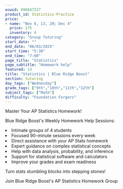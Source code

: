 ```yaml
---
ecwid: 696847227
product_id: Statistics-Practice
price:
- name: "Nov 6, 13, 20; Dec 4"
  price: 175
  inventory: 4
category: "Group Tutoring"
start_date: ""
end_date: "06/03/2025"
start_time: "5:30"
end_time: "7:00"
page_title: "Statistics"
page_subtitle: "Homework help"
featured: 13
title: "Statistics | Blue Ridge Boost"
section: tutoring
day_tags: ["Wednesday"]
grade_tags: ["9th","10th","11th","12th"]
subject_tags: ["Math"]
difficulty: "Foundation Forgers"
---
```

<p><span></span>Master Your AP Statistics Homework!</p><p>Blue Ridge Boost's Weekly Homework Help Sessions:</p><li> Intimate groups of 4 students</li><li>Focused 90-minute sessions every week</li><li>Direct assistance with your AP Stats homework</li><li>Expert guidance on complex statistical concepts</li><li>Help with data analysis, probability, and inference</li><li>Support for statistical software and calculators</li><li>Improve your grades and exam readiness</li><p>Turn stats stumbling blocks into stepping stones!</p><p>Join Blue Ridge Boost's AP Statistics Homework Group</p>
